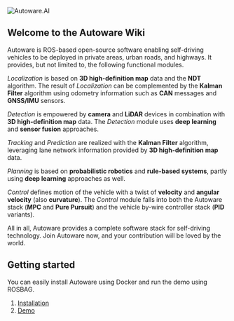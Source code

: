 ![Autoware.AI](https://static.wixstatic.com/media/984e93_bd79992caecb41dab100c391e648d9b8~mv2.png/v1/fill/w_1934,h_1148,al_c/984e93_bd79992caecb41dab100c391e648d9b8~mv2.png)

## Welcome to the Autoware Wiki

Autoware is ROS-based open-source software enabling self-driving vehicles to be deployed in private areas, urban roads, and highways. It provides, but not limited to, the following functional modules. 

_Localization_ is based on **3D high-definition map** data and the **NDT** algorithm. The result of _Localization_ can be complemented by the **Kalman Filter** algorithm using odometry information such as **CAN** messages and **GNSS/IMU** sensors.
 
_Detection_ is empowered by **camera** and **LiDAR** devices in combination with **3D high-definition map** data. The _Detection_ module uses **deep learning** and **sensor fusion** approaches.

_Tracking_ and _Prediction_ are realized with the **Kalman Filter** algorithm, leveraging lane network information provided by **3D high-definition map** data.
 
_Planning_ is based on **probabilistic robotics** and **rule-based systems**, partly using **deep learning** approaches as well. 

_Control_ defines motion of the vehicle with a twist of **velocity** and **angular velocity** (also **curvature**). The _Control_ module falls into both the Autoware stack (**MPC** and **Pure Pursuit**) and the vehicle by-wire controller stack (**PID** variants). 

All in all, Autoware provides a complete software stack for self-driving technology. Join Autoware now, and your contribution will be loved by the world.

## Getting started

You can easily install Autoware using Docker and run the demo using ROSBAG.

1. [Installation](https://github.com/CPFL/Autoware/wiki/Installation)
1. [Demo](https://github.com/CPFL/Autoware/wiki/Demo)